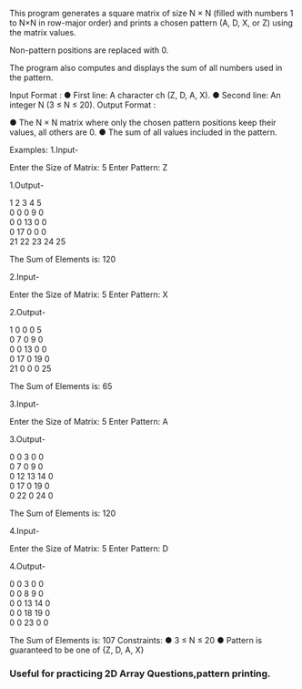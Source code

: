 This program generates a square matrix of size N × N (filled with numbers 1 to N×N in row-major order) and prints a chosen pattern (A, D, X, or Z) using the matrix values.

Non-pattern positions are replaced with 0.

The program also computes and displays the sum of all numbers used in the pattern.

Input Format :
● First line: A character ch (Z, D, A, X). 
● Second line: An integer N (3 ≤ N ≤ 20). 
Output Format :

● The N × N matrix where only the chosen pattern positions keep their values, all 
others are 0. 
● The sum of all values included in the pattern. 

Examples:
1.Input-

Enter the Size of Matrix: 5
Enter Pattern: Z


1.Output-

1      2      3      4      5      
0      0      0      9      0      
0      0      13     0      0      
0      17     0      0      0      
21     22     23     24     25      

The Sum of Elements is: 120

2.Input-

Enter the Size of Matrix: 5
Enter Pattern: X


2.Output-

1      0      0      0      5      
0      7      0      9      0      
0      0      13     0      0      
0      17     0      19     0      
21     0      0      0      25      

The Sum of Elements is: 65


3.Input-

Enter the Size of Matrix: 5
Enter Pattern: A


3.Output-

0      0      3      0      0      
0      7      0      9      0      
0      12     13     14     0      
0      17     0      19     0      
0      22     0      24     0      

The Sum of Elements is: 120


4.Input-

Enter the Size of Matrix: 5
Enter Pattern: D


4.Output-

0      0      3      0      0      
0      0      8      9      0      
0      0      13     14     0      
0      0      18     19     0      
0      0      23     0      0      

The Sum of Elements is: 107
Constraints: 
● 3 ≤ N ≤ 20 
● Pattern is guaranteed to be one of {Z, D, A, X}

### Useful for practicing 2D  Array Questions,pattern printing.
